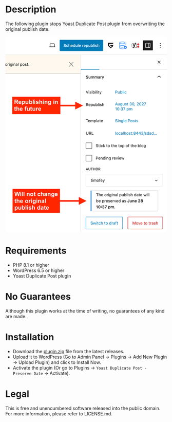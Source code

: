 # Description

The following plugin stops Yoast Duplicate Post plugin from overwriting the original publish date.

![illustration-1.png](docs%2Fillustration-1.png)

# Requirements
- PHP 8.1 or higher
- WordPress 6.5 or higher
- Yoast Duplicate Post plugin

# No Guarantees
Although this plugin works at the time of writing, no guarantees of any kind are made.

# Installation

- Download the [plugin.zip](https://github.com/momsdish-corp/public-wp-duplicate-post-preserve-date/releases/latest/download/plugin.zip) file from the latest releases.
- Upload it to WordPress (Go to Admin Panel -> Plugins -> Add New Plugin -> Upload Plugin) and click to Install Now.
- Activate the plugin (Or go to Plugins -> `Yoast Duplicate Post - Preserve Date` -> Activate).

# Legal

This is free and unencumbered software released into the public domain. For more information, please refer to
LICENSE.md.
